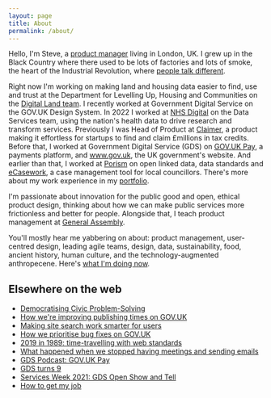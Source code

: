 ```yaml
---
layout: page
title: About
permalink: /about/
---
```


<p>Hello, I'm Steve, a <a href="https://www.mindtheproduct.com/2011/10/what-exactly-is-a-product-manager/" target="_blank">product manager</a> living in London, UK. I grew up in the Black Country where there used to be lots of factories and lots of smoke, the heart of the Industrial Revolution, where <a href="https://www.youtube.com/watch?v=-Mt80vikTxU" target="_blank">people talk different</a>.</p>

<p>Right now I'm working on making land and housing data easier to find, use and trust at the Department for Levelling Up, Housing and Communities on the <a href="https://digital-land.github.io/about/" target="_blank">Digital Land team</a>. I recently worked at Government Digital Service on the GOV.UK Design System. In 2022 I worked at <a href="https://digital.nhs.uk" target="_blank">NHS Digital</a> on the Data Services team, using the nation's health data to drive research and transform services. Previously I was Head of Product at <a href="https://claimer.com/" target="_blank">Claimer</a>, a product making it effortless for startups to find and claim £millions in tax credits. Before that, I worked at Government Digital Service (GDS) on <a href="https://www.gov.uk/pay" target="_blank">GOV.UK Pay</a>, a payments platform, and <a href="https://www.gov.uk/" target="_blank">www.gov.uk</a>, the UK government's website. And earlier than that, I worked at <a href="https://porism.com" target="_blank">Porism</a> on open linked data, data standards and <a href="https://ecasework.com" target="_blank">eCasework</a>, a case management tool for local councillors. There's more about my work experience in my <a href="{{ "/work" | relative_url }}">portfolio</a>.</p>

<p>I'm passionate about innovation for the public good and open, ethical product design, thinking about how we can make public services more frictionless and better for people. Alongside that, I teach product management at <a href="https://generalassemb.ly/instructors/steve-messer/19440" target="_blank">General Assembly</a>.</p>

<p>You'll mostly hear me yabbering on about: product management, user-centred design, leading agile teams, design, data, sustainability, food, ancient history, human culture, and the technology-augmented anthropecene. Here's <a href="{{ "/now" | relative_url }}">what I'm doing now</a>.</p>

<h2>Elsewhere on the web</h2>
<ul>
  <li><a href="https://medium.com/porism/democratising-civic-problem-solving-1a3c81a6d3b7" target="_blank">Democratising Civic Problem-Solving</a></li>
  <li><a href="https://insidegovuk.blog.gov.uk/2018/09/10/how-were-improving-publishing-times/" target="_blank">How we're improving publishing times on GOV.UK</a></li>
  <li><a href="https://insidegovuk.blog.gov.uk/2019/07/05/making-site-search-work-smarter-for-users/" target="_blank">Making site search work smarter for users</a></li>
  <li><a href="https://insidegovuk.blog.gov.uk/2019/10/25/how-we-prioritise-bug-fixes-on-gov-uk/" target="_blank">How we prioritise bug fixes on GOV.UK</a></li>
  <li><a href="https://www.youtube.com/watch?v=Ik9IeChLqEk" target="_blank">2019 in 1989: time-travelling with web standards</a></li>
  <li><a href="https://gds.blog.gov.uk/2020/10/07/what-happened-when-we-stopped-having-meetings-and-sending-emails/" target="_blank">What happened when we stopped having meetings and sending emails</a></li>
  <li><a href="https://gds.blog.gov.uk/2020/11/30/podcast-gov-uk-pay/" target="_blank">GDS Podcast: GOV.UK Pay</a></li>
  <li><a href="https://gds.blog.gov.uk/2020/12/08/gds-turns-9/" target="_blank">GDS turns 9</a></li>
  <li><a href="https://youtu.be/A6NAPQVwNOc?t=5023" target="_blank">Services Week 2021: GDS Open Show and Tell</a></li>
  <li><a href="https://www.linkedin.com/posts/foundbyfew_how-much-are-you-focusing-on-your-storytelling-activity-7029739389656170496-d3Gq?utm_source=share" target="_blank">How to get my job</a></li>
</ul>

